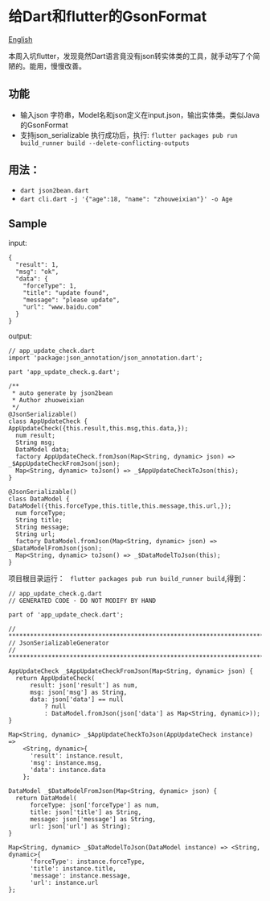 # 给Dart和flutter的GsonFormat

[English](https://github.com/laxian/flutter-gsonformat/blob/master/README-en.md)

本周入坑flutter，发现竟然Dart语言竟没有json转实体类的工具，就手动写了个简陋的。能用，慢慢改善。

## 功能

-   输入json 字符串，Model名和json定义在input.json，输出实体类。类似Java的GsonFormat
-   支持json_serializable
    执行成功后，执行:
    `flutter packages pub run build_runner build --delete-conflicting-outputs`

## 用法：

* `dart json2bean.dart`
* `dart cli.dart -j '{"age":18, "name": "zhouweixian"}' -o
Age`

## Sample
input:
```
{
  "result": 1,
  "msg": "ok",
  "data": {
    "forceType": 1,
    "title": "update found",
    "message": "please update",
    "url": "www.baidu.com"
  }
}
```
output:
```
// app_update_check.dart
import 'package:json_annotation/json_annotation.dart';

part 'app_update_check.g.dart';

/**
 * auto generate by json2bean
 * Author zhuoweixian
 */
@JsonSerializable()
class AppUpdateCheck {
AppUpdateCheck({this.result,this.msg,this.data,});
  num result;
  String msg;
  DataModel data;
  factory AppUpdateCheck.fromJson(Map<String, dynamic> json) => _$AppUpdateCheckFromJson(json);
  Map<String, dynamic> toJson() => _$AppUpdateCheckToJson(this);
}

@JsonSerializable()
class DataModel {
DataModel({this.forceType,this.title,this.message,this.url,});
  num forceType;
  String title;
  String message;
  String url;
  factory DataModel.fromJson(Map<String, dynamic> json) => _$DataModelFromJson(json);
  Map<String, dynamic> toJson() => _$DataModelToJson(this);
}
```
项目根目录运行：
` flutter packages pub run build_runner build`,得到：
```
// app_update_check.g.dart
// GENERATED CODE - DO NOT MODIFY BY HAND

part of 'app_update_check.dart';

// **************************************************************************
// JsonSerializableGenerator
// **************************************************************************

AppUpdateCheck _$AppUpdateCheckFromJson(Map<String, dynamic> json) {
  return AppUpdateCheck(
      result: json['result'] as num,
      msg: json['msg'] as String,
      data: json['data'] == null
          ? null
          : DataModel.fromJson(json['data'] as Map<String, dynamic>));
}

Map<String, dynamic> _$AppUpdateCheckToJson(AppUpdateCheck instance) =>
    <String, dynamic>{
      'result': instance.result,
      'msg': instance.msg,
      'data': instance.data
    };

DataModel _$DataModelFromJson(Map<String, dynamic> json) {
  return DataModel(
      forceType: json['forceType'] as num,
      title: json['title'] as String,
      message: json['message'] as String,
      url: json['url'] as String);
}

Map<String, dynamic> _$DataModelToJson(DataModel instance) => <String, dynamic>{
      'forceType': instance.forceType,
      'title': instance.title,
      'message': instance.message,
      'url': instance.url
};

```
